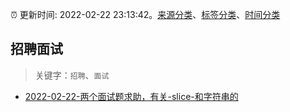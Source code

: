 :alarm_clock: 更新时间: 2022-02-22 23:13:42。[来源分类](../README.md)、[标签分类](../TAGS.md)、[时间分类](../TIMELINE.md)

## 招聘面试


> 关键字：`招聘`、`面试`



- [2022-02-22-两个面试题求助，有关-slice-和字符串的](https://www.v2ex.com/t/835790) 